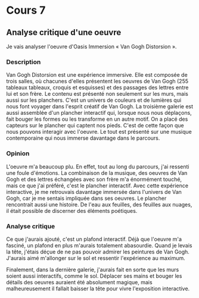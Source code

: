 # Cours 7
## Analyse critique d'une oeuvre
Je vais analyser l'oeuvre d'Oasis Immersion « Van Gogh Distorsion ».

### Description
Van Gogh Distorsion est une expérience immersive. Elle est composée de trois salles, où chacunes d'elles présentent les oeuvres de Van Gogh (255 tableaux tableaux, croquis et esquisses) et des passages des lettres entre lui et son frère. Le contenu est présenté non seulement sur les murs, mais aussi sur les planchers. C'est un univers de couleurs et de lumières qui nous font voyager dans l'esprit créatif de Van Gogh. La troisième galerie est aussi assemblée d'un plancher interactif qui, lorsque nous nous déplaçons, fait bouger les formes ou les transforme en un autre motif. On a placé des capteurs sur le plancher qui captent nos pieds. C'est de cette façon que nous pouvons interagir avec l'oeuvre. Le tout est présenté sur une musique contemporaine qui nous immerse davantage dans le parcours.

### Opinion
L'oeuvre m'a beaucoup plu. En effet, tout au long du parcours, j'ai ressenti une foule d'émotions. La combinaison de la musique, des oeuvres de Van Gogh et des lettres échangées avec son frère m'a énormément touché, mais ce que j'ai préféré, c'est le plancher interactif. Avec cette expérience interactive, je me retrouvais davantage immersée dans l'univers de Van Gogh, car je me sentais impliquée dans ses oeuvres. Le plancher rencontrait aussi une histoire. De l'eau aux feuilles, des feuilles aux nuages, il était possible de discerner des éléments poétiques.

### Analyse critique
Ce que j'aurais ajouté, c'est un plafond interactif. Déjà que l'oeuvre m'a fasciné, un plafond en plus m'aurais totalement abasourdie. Quand je levais la tête, j'étais déçue de ne pas pouvoir admirer les peintures de Van Gogh. J'aurais aimé m'allonger sur le sol et ressentir l'expérience au maximum.

Finalement, dans la dernière galerie, j'aurais fait en sorte que les murs soient aussi interactifs, comme le sol. Déplacer ses mains et bouger les détails des oeuvres auraient été absolument magique, mais malheureusement il fallait baisser la tête pour vivre l'exposition interactive.
